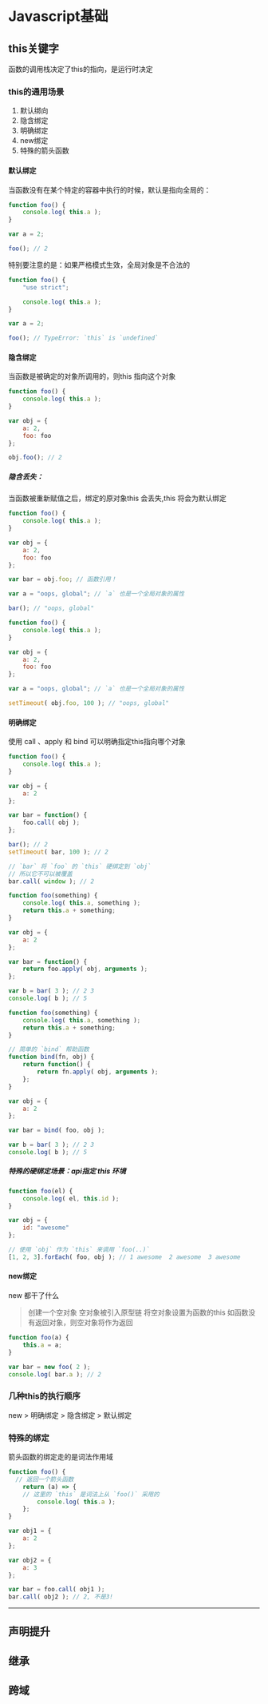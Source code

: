 # Javascript基础

## this关键字
函数的调用栈决定了this的指向，是运行时决定

### this的通用场景
1. 默认绑向
2. 隐含绑定
3. 明确绑定
4. new绑定
5. 特殊的箭头函数

#### 默认绑定
当函数没有在某个特定的容器中执行的时候，默认是指向全局的：
```javascript
function foo() {
	console.log( this.a );
}

var a = 2;

foo(); // 2
```
特别要注意的是：如果严格模式生效，全局对象是不合法的
```javascript
function foo() {
	"use strict";

	console.log( this.a );
}

var a = 2;

foo(); // TypeError: `this` is `undefined`
```

#### 隐含绑定
当函数是被确定的对象所调用的，则this 指向这个对象
```javascript
function foo() {
	console.log( this.a );
}

var obj = {
	a: 2,
	foo: foo
};

obj.foo(); // 2
```
##### 隐含丢失：
当函数被重新赋值之后，绑定的原对象this 会丢失,this 将会为默认绑定
```javascript
function foo() {
	console.log( this.a );
}

var obj = {
	a: 2,
	foo: foo
};

var bar = obj.foo; // 函数引用！

var a = "oops, global"; // `a` 也是一个全局对象的属性

bar(); // "oops, global"

```

```javascript
function foo() {
	console.log( this.a );
}

var obj = {
	a: 2,
	foo: foo
};

var a = "oops, global"; // `a` 也是一个全局对象的属性

setTimeout( obj.foo, 100 ); // "oops, global"
```

#### 明确绑定
使用 call 、apply 和 bind 可以明确指定this指向哪个对象
```javascript
function foo() {
	console.log( this.a );
}

var obj = {
	a: 2
};

var bar = function() {
	foo.call( obj );
};

bar(); // 2
setTimeout( bar, 100 ); // 2

// `bar` 将 `foo` 的 `this` 硬绑定到 `obj`
// 所以它不可以被覆盖
bar.call( window ); // 2
```

```javascript
function foo(something) {
	console.log( this.a, something );
	return this.a + something;
}

var obj = {
	a: 2
};

var bar = function() {
	return foo.apply( obj, arguments );
};

var b = bar( 3 ); // 2 3
console.log( b ); // 5
```

```javascript
function foo(something) {
	console.log( this.a, something );
	return this.a + something;
}

// 简单的 `bind` 帮助函数
function bind(fn, obj) {
	return function() {
		return fn.apply( obj, arguments );
	};
}

var obj = {
	a: 2
};

var bar = bind( foo, obj );

var b = bar( 3 ); // 2 3
console.log( b ); // 5
```

##### 特殊的硬绑定场景：api指定 this 环境
```javascript
function foo(el) {
	console.log( el, this.id );
}

var obj = {
	id: "awesome"
};

// 使用 `obj` 作为 `this` 来调用 `foo(..)`
[1, 2, 3].forEach( foo, obj ); // 1 awesome  2 awesome  3 awesome
```


#### new绑定
new 都干了什么
> 创建一个空对象
> 空对象被引入原型链
> 将空对象设置为函数的this
> 如函数没有返回对象，则空对象将作为返回

``` javascript
function foo(a) {
	this.a = a;
}

var bar = new foo( 2 );
console.log( bar.a ); // 2
```

### 几种this的执行顺序
new > 明确绑定 > 隐含绑定 > 默认绑定

### 特殊的绑定
箭头函数的绑定走的是词法作用域
``` javascript
function foo() {
  // 返回一个箭头函数
	return (a) => {
    // 这里的 `this` 是词法上从 `foo()` 采用的
		console.log( this.a );
	};
}

var obj1 = {
	a: 2
};

var obj2 = {
	a: 3
};

var bar = foo.call( obj1 );
bar.call( obj2 ); // 2, 不是3!
```


---

## 声明提升

## 继承

## 跨域
